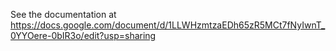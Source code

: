 See the documentation at https://docs.google.com/document/d/1LLWHzmtzaEDh65zR5MCt7fNyIwnT_0YYOere-0bIR3o/edit?usp=sharing
